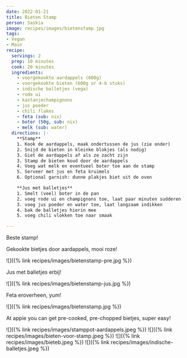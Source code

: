 ```yaml
---
date: 2022-01-21
title: Bieten Stamp
person: Saskia
image: recipes/images/bietenstamp.jpg
tags:
- Vegan
- Main
recipe:
  servings: 2
  prep: 10 minutes
  cook: 20 minutes
  ingredients:
    - voorgekookte aardappels (600g)
    - voorgekookte bieten (600g or 4-6 stuks)
    - indische balletjes (vega)
    - rode ui
    - kastanjechampignons
    - jus poeder
    - chili flakes
    - feta (sub: nix)
    - boter (50g, sub: nix)
    - melk (sub: water)
  directions: |-
    **Stamp**
    1. Kook de aardappels, maak ondertussen de jus (zie onder)
    2. Snijd de bieten in kleinke blokjes (als nodig)
    3. Giet de aardappels af als ze zacht zijn
    3. Stamp de bieten koud door de aardappels
    4. Voeg wat melk en eventueel boter toe aan de stamp
    5. Serveer met jus en feta kruimels
    6. Optional garnish: dunne plakjes biet uit de oven

    **Jus met balletjes**
    1. Smelt (veel) boter in de pan
    2. voeg rode ui en champignons toe, laat paar minuten sudderen
    3. voeg jus poeder en water toe, laat langzaam indikken
    4. bak de balletjes hierin mee
    5. voeg chili vlokken toe naar smaak

---
```


Beste stamp!

Gekookte bietjes door aardappels, mooi roze!

![]({% link recipes/images/bietenstamp-pre.jpg %})

Jus met balletjes erbij!

![]({% link recipes/images/bietenstamp-jus.jpg %})

Feta eroverheen, yum!

![]({% link recipes/images/bietenstamp.jpg %})


At appie you can get pre-cooked, pre-chopped bietjes, super easy!

![]({% link recipes/images/stamppot-aardappels.jpeg %})
![]({% link recipes/images/bieten-voor-stamp.jpeg %})
![]({% link recipes/images/bieteb.jpeg %})
![]({% link recipes/images/indische-balletjes.jpeg %})


